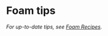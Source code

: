 # Foam tips

_For up-to-date tips, see [Foam Recipes](https://foambubble.github.io/foam/recipes/recipes)._
